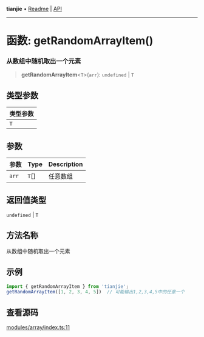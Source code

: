 **tianjie** • [Readme](../README.md) \| [API](../globals.md)

***

# 函数: getRandomArrayItem()

### 从数组中随机取出一个元素

<a id="undefined" name="undefined"></a>

> **getRandomArrayItem**\<`T`\>(`arr`): `undefined` \| `T`

## 类型参数

| 类型参数 |
| :------ |
| `T` |

## 参数

| 参数 | Type | Description |
| :------ | :------ | :------ |
| `arr` | `T`[] | 任意数组 |

## 返回值类型

`undefined` \| `T`

## 方法名称

从数组中随机取出一个元素

## 示例

``` ts
import { getRandomArrayItem } from 'tianjie';
getRandomArrayItem([1, 2, 3, 4, 5])  // 可能输出1,2,3,4,5中的任意一个
```

## 查看源码

[modules/array/index.ts:11](https://github.com/hacxy/tianjie/blob/3a3f9f626d27cf04a1fdcea3cadef8bda0e494f2/src/modules/array/index.ts#L11)

